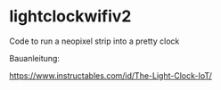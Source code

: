# lightclockwifiv2
Code to run a neopixel strip into a pretty clock 

Bauanleitung:

https://www.instructables.com/id/The-Light-Clock-IoT/
